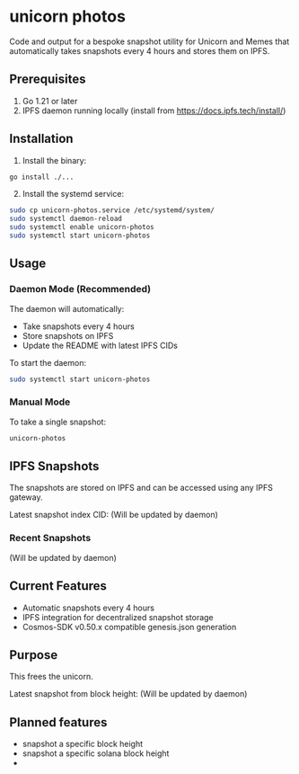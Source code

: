 # unicorn photos

Code and output for a bespoke snapshot utility for Unicorn and Memes that automatically takes snapshots every 4 hours and stores them on IPFS.

## Prerequisites

1. Go 1.21 or later
2. IPFS daemon running locally (install from https://docs.ipfs.tech/install/)

## Installation

1. Install the binary:
```bash
go install ./...
```

2. Install the systemd service:
```bash
sudo cp unicorn-photos.service /etc/systemd/system/
sudo systemctl daemon-reload
sudo systemctl enable unicorn-photos
sudo systemctl start unicorn-photos
```

## Usage

### Daemon Mode (Recommended)
The daemon will automatically:
- Take snapshots every 4 hours
- Store snapshots on IPFS
- Update the README with latest IPFS CIDs

To start the daemon:
```bash
sudo systemctl start unicorn-photos
```

### Manual Mode
To take a single snapshot:
```bash
unicorn-photos
```

## IPFS Snapshots

The snapshots are stored on IPFS and can be accessed using any IPFS gateway.

Latest snapshot index CID: (Will be updated by daemon)

### Recent Snapshots

(Will be updated by daemon)

## Current Features

- Automatic snapshots every 4 hours
- IPFS integration for decentralized snapshot storage
- Cosmos-SDK v0.50.x compatible genesis.json generation

## Purpose

This frees the unicorn.

Latest snapshot from block height: (Will be updated by daemon)

## Planned features

* snapshot a specific block height
* snapshot a specific solana block height
* 
